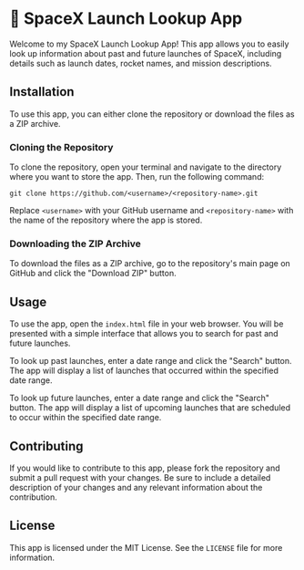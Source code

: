 # 🚀 SpaceX Launch Lookup App

Welcome to my SpaceX Launch Lookup App! This app allows you to easily look up information about past and future launches of SpaceX, including details such as launch dates, rocket names, and mission descriptions.

## Installation

To use this app, you can either clone the repository or download the files as a ZIP archive.

### Cloning the Repository

To clone the repository, open your terminal and navigate to the directory where you want to store the app. Then, run the following command:

```
git clone https://github.com/<username>/<repository-name>.git
```

Replace `<username>` with your GitHub username and `<repository-name>` with the name of the repository where the app is stored.

### Downloading the ZIP Archive

To download the files as a ZIP archive, go to the repository's main page on GitHub and click the "Download ZIP" button.

## Usage

To use the app, open the `index.html` file in your web browser. You will be presented with a simple interface that allows you to search for past and future launches.

To look up past launches, enter a date range and click the "Search" button. The app will display a list of launches that occurred within the specified date range.

To look up future launches, enter a date range and click the "Search" button. The app will display a list of upcoming launches that are scheduled to occur within the specified date range.

## Contributing

If you would like to contribute to this app, please fork the repository and submit a pull request with your changes. Be sure to include a detailed description of your changes and any relevant information about the contribution.

## License

This app is licensed under the MIT License. See the `LICENSE` file for more information.
